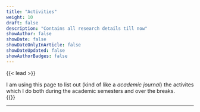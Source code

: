 ```yaml
---
title: "Activities"
weight: 10
draft: false
description: "Contains all research details till now"
showAuthor: false
showDate: false
showDateOnlyInArticle: false
showDateUpdated: false
showAuthorBadges: false
---
```


{{< lead >}}
<div style="text-align: justify">I am using this page to list out (kind of like a <i>academic journal</i>) the activites which I do both during the academic semesters and over the breaks.</div>
{{</ lead >}}

---